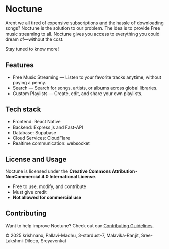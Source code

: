
# Noctune

Arent we all tired of expensive subscriptions and the hassle of downloading songs?
Noctune is the solution to our problem.
The idea is to provide Free music streaming to all.
Noctune gives you access to everything you could dream of—without the cost.

Stay tuned to know more!

## Features
-  Free Music Streaming — Listen to your favorite tracks anytime, without paying a penny.
-  Search — Search for songs, artists, or albums across global libraries. 
-  Custom Playlists — Create, edit, and share your own playlists.

## Tech stack
- Frontend: React Native
- Backend: Express js and Fast-API
- Database: Supabase
- Cloud Services: CloudFlare
- Realtime communication: websocket 
  
## License and Usage

Noctune is licensed under the **Creative Commons Attribution-NonCommercial 4.0 International License**.

- Free to use, modify, and contribute
- Must give credit
- **Not allowed for commercial use**

## Contributing

Want to help improve Noctune? Check out our [Contributing Guidelines](CONTRIBUTING.md).

© 2025 krishnanx, Pallavi-Madhu, 3-stardust-7, Malavika-Ranjit, Sree-Lakshmi-Dileep, Sreyavenkat


